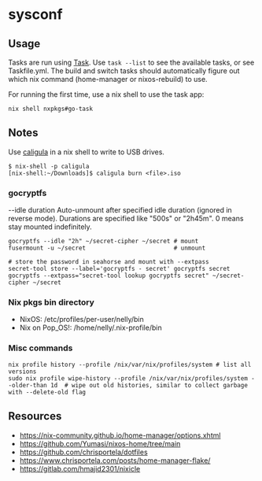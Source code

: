 # sysconf

## Usage

Tasks are run using [Task](https://taskfile.dev). Use `task --list` to see the available tasks, or see Taskfile.yml. The build and switch tasks should automatically figure out which nix command (home-manager or nixos-rebuild) to use.

For running the first time, use a nix shell to use the task app:

```shell
nix shell nxpkgs#go-task
```

## Notes

Use [caligula](https://github.com/ifd3f/caligula) in a nix shell to write to USB drives.

```shell
$ nix-shell -p caligula
[nix-shell:~/Downloads]$ caligula burn <file>.iso
```

### gocryptfs

--idle duration                  Auto-unmount after specified idle duration (ignored in reverse mode). Durations are specified like "500s" or "2h45m". 0 means stay mounted indefinitely.

```shell
gocryptfs --idle "2h" ~/secret-cipher ~/secret # mount
fusermount -u ~/secret                         # unmount

# store the password in seahorse and mount with --extpass
secret-tool store --label='gocryptfs - secret' gocryptfs secret
gocryptfs --extpass="secret-tool lookup gocryptfs secret" ~/secret-cipher ~/secret
```

### Nix pkgs bin directory
- NixOS: /etc/profiles/per-user/nelly/bin
- Nix on Pop_OS!: /home/nelly/.nix-profile/bin

### Misc commands
```shell
nix profile history --profile /nix/var/nix/profiles/system # list all versions
sudo nix profile wipe-history --profile /nix/var/nix/profiles/system --older-than 1d  # wipe out old histories, similar to collect garbage with --delete-old flag
```

## Resources
* https://nix-community.github.io/home-manager/options.xhtml
* https://github.com/Yumasi/nixos-home/tree/main
* https://github.com/chrisportela/dotfiles
* https://www.chrisportela.com/posts/home-manager-flake/
* https://gitlab.com/hmajid2301/nixicle
